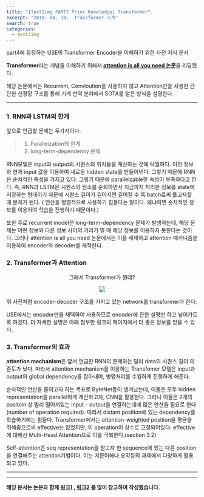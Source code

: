 ```yaml
---
title: "[Text2img PART2 Prior Knowledge] Transformer"
excerpt: "2019. 06. 10.  Transformer 소개"
search: true
categories: 
  - text2img
---
```


part4에 등장하는 USE의  Transformer Encoder을 이해하기 위한 사전 지식 문서

**Transformer**라는 개념을 이해하기 위해서 [**attention is all you need 논문**](https://arxiv.org/abs/1706.03762)을 리딩했다. 

해당 논문에서는 Recurrent, Convloution을 사용하지 않고 Attention만을 사용한 간단한 신경망 구조를 통해 기계 번역 분야에서 SOTA를 얻은 방식을 설명한다. 

----------------

### 1. RNN과 LSTM의 한계 

앞으로 언급할 문제는 두가지이다. 

> 1. Paralleization의 한계
> 2. long-term-dependency 문제

RNN모델은 input과 output의 시퀀스의 위치들을 계산하는 것에 탁월하다.  이전 정보와 현재 input 값을 이용하여 새로운 hidden state를 만들어낸다. 그렇기 때문에 RNN은 순차적인 특성을 가지고 있다. 그렇기 때문에 paralleizable한 속성이 부족하다고 한다. 즉, RNN과 LSTM은 시퀀스의 원소를 순회하면서 지금까지 처리한 정보를 state에 저장하는 형태이기 때문에 시퀀스 길이가 길어지면 길어질 수 록 batch로써 풀고자할 때 문제가 된다. ( 연산을 병렬적으로 사용하기 힘들다는 말이다.  왜냐하면 순차적인 정보를 이용하여 학습을 진행하기 때문이다.)

또한 주로 recurrent model은 long-term-dependency 문제가 발생하는데, 해당 문제는 어떤 정보와 다른 정보 사이의 거리가 멀 때 해당 정보를 이용하지 못한다는 것이다. 그러나 attention is all you need 논문에서는 이를 배제하고 attention 매커니즘을 이용하여 encoder와 decoder를 제작한다. 

### 2. Transformer과 Attention

<p align="center">그래서 Transformer가 뭔데?</p>

<p align="center">
   <img src="https://user-images.githubusercontent.com/26568793/58311386-d1d7cc00-7e43-11e9-832d-d9240243c054.png">
</p>

위 사진처럼 encoder-decoder 구조를 가지고 있는 network를 transformer라 한다. 

USE에서는 encoder만을 채택하여 사용하므로 encoder에 관한 설명만 하고 넘어가도록 하겠다. 더 자세한 설명은 아래 첨부한 링크의 페이지에서 더 좋은 정보를 얻을 수 있다. 



### 3. Transformer의 효과

**attention mechanism**은 앞서 언급한 RNN의 문제와는 달리 data의 시퀀스 길이 의존도가 낮다. 따라서 attention mechanism을 이용하는 Transfomer 모델은 input과 output의 global dependency를 잡아내며, 병렬처리를 수월하게 진행하게 해준다. 

순차적인 연산을 줄이고자 하는 목표로 ByteNet등이 생겨났는데, 이들은 모두 hidden representation을 parallel하게 계산하고자, CNN을 활용한다. 그러나 이들은 2개의 positoin 상 멀리 떨어져있는 input - output을 연결하는데에 많은 연산을 필요로 한다(number of operation required). 따라서 distant position에 있는 dependency를 학습하기에는 힘들다. Transformer에서는 attention-weighted position을 평균을 취해줌으로써 effective는 잃었지만, 이 operation이 상수로 고정되어있다. effective에 대해선 Multi-Head Attention으로 이를 극복한다.(section 3.2)

Self-attention은 seq representation을 얻고자 한 sequence에 있는 다른 position을 연결해주는 attention기법이다. 이는 지문이해나 요약등의 과제에서 다양하게 활용되고 있다.

-----------

------------------------------

**해당 문서는 논문과 함께 [링크1]([https://github.com/YBIGTA/DeepNLP-Study/wiki/Attention-Is-All-You-Need-%EB%85%BC%EB%AC%B8%EB%A6%AC%EB%B7%B0](https://github.com/YBIGTA/DeepNLP-Study/wiki/Attention-Is-All-You-Need-논문리뷰)) , [링크2](<http://blog.naver.com/PostView.nhn?blogId=hist0134&logNo=221035988217&redirect=Dlog&widgetTypeCall=true>) 를 많이 참고하여 작성했습니다.** 
